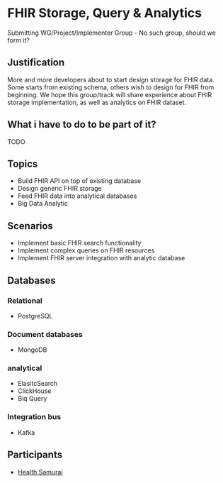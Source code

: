 # FHIR Storage, Query & Analytics

Submitting WG/Project/Implementer Group - 
No such group, should we form it?


## Justification 

More and more developers about to start design storage for FHIR data.
Some starts from existing schema, others wish to design for FHIR from beginning.
We hope this group/track will share experience about FHIR storage implementation,
as well as analytics on FHIR dataset.

## What i have to do to be part of it?

TODO


## Topics

* Build FHIR API on top of existing database
* Design generic FHIR storage
* Feed FHIR data into analytical databases
* Big Data Analytic

## Scenarios

* Implement basic FHIR search functionality
* Implement complex queries on FHIR resources
* Implement FHIR server integration with analytic database




## Databases

### Relational

* PostgreSQL

### Document databases

* MongoDB

### analytical

* ElasitcSearch
* ClickHouse
* Biq Query

### Integration bus

* Kafka


## Participants

* [Health Samurai](http://health-samur.ai)
